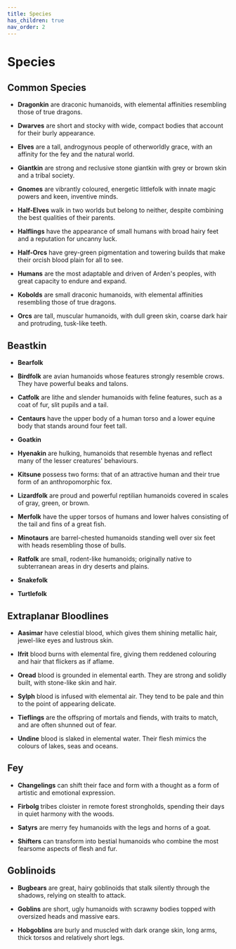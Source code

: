 ```yaml
---
title: Species
has_children: true
nav_order: 2
---
```


# Species

## Common Species
* **Dragonkin** are draconic humanoids, with elemental affinities resembling those of true dragons.

* **Dwarves** are short and stocky with wide, compact bodies that account for their burly appearance.

* **Elves** are a tall, androgynous people of otherworldly grace, with an affinity for the fey and the natural world.

* **Giantkin** are strong and reclusive stone giantkin with grey or brown skin and a tribal society.

* **Gnomes** are vibrantly coloured, energetic littlefolk with innate magic powers and keen, inventive minds.

* **Half-Elves** walk in two worlds but belong to neither, despite combining the best qualities of their parents.

* **Halflings** have the appearance of small humans with broad hairy feet and a reputation for uncanny luck.

* **Half-Orcs** have grey-green pigmentation and towering builds that make their orcish blood plain for all to see.

* **Humans** are the most adaptable and driven of Arden's peoples, with great capacity to endure and expand.

* **Kobolds** are small draconic humanoids, with elemental affinities resembling those of true dragons.

* **Orcs** are tall, muscular humanoids, with dull green skin, coarse dark hair and protruding, tusk-like teeth.

## Beastkin
* **Bearfolk**

* **Birdfolk** are avian humanoids whose features strongly resemble crows. They have powerful beaks and talons.

* **Catfolk** are lithe and slender humanoids with feline features, such as a coat of fur, slit pupils and a tail. 

* **Centaurs** have the upper body of a human torso and a lower equine body that stands around four feet tall.

* **Goatkin** 

* **Hyenakin** are hulking, humanoids that resemble hyenas and reflect many of the lesser creatures' behaviours.

* **Kitsune** possess two forms: that of an attractive human and their true form of an anthropomorphic fox.

* **Lizardfolk** are proud and powerful reptilian humanoids covered in scales of gray, green, or brown.

* **Merfolk** have the upper torsos of humans and lower halves consisting of the tail and fins of a great fish.

* **Minotaurs** are barrel-chested humanoids standing well over six feet with heads resembling those of bulls.

* **Ratfolk**  are small, rodent-like humanoids; originally native to subterranean areas in dry deserts and plains.

* **Snakefolk**

* **Turtlefolk**

## Extraplanar Bloodlines
* **Aasimar** have celestial blood, which gives them shining metallic hair, jewel-like eyes and lustrous skin.

* **Ifrit** blood burns with elemental fire, giving them reddened colouring and hair that flickers as if aflame.

* **Oread** blood is grounded in elemental earth. They are strong and solidly built, with stone-like skin and hair.

* **Sylph** blood is infused with elemental air. They tend to be pale and thin to the point of appearing delicate.

* **Tieflings** are the offspring of mortals and fiends, with traits to match, and are often shunned out of fear.

* **Undine** blood is slaked in elemental water. Their flesh mimics the colours of lakes, seas and oceans.

## Fey
* **Changelings** can shift their face and form with a thought as a form of artistic and emotional expression.

* **Firbolg** tribes cloister in remote forest strongholds, spending their days in quiet harmony with the woods.

* **Satyrs** are merry fey humanoids with the legs and horns of a goat.

* **Shifters** can transform into bestial humanoids who combine the most fearsome aspects of flesh and fur.

## Goblinoids
* **Bugbears** are great, hairy goblinoids that stalk silently through the shadows, relying on stealth to attack.

* **Goblins** are short, ugly humanoids with scrawny bodies topped with oversized heads and massive ears.

* **Hobgoblins** are burly and muscled with dark orange skin, long arms, thick torsos and relatively short legs.
